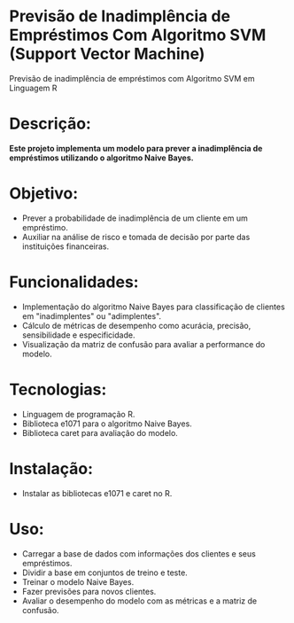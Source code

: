 # Previsão de Inadimplência de Empréstimos Com Algoritmo SVM (Support Vector Machine)
Previsão de inadimplência de empréstimos com Algoritmo SVM em Linguagem R

# Descrição:

**Este projeto implementa um modelo para prever a inadimplência de empréstimos utilizando o algoritmo Naive Bayes.**

# Objetivo:

- Prever a probabilidade de inadimplência de um cliente em um empréstimo.
- Auxiliar na análise de risco e tomada de decisão por parte das instituições financeiras.


# Funcionalidades:

- Implementação do algoritmo Naive Bayes para classificação de clientes em "inadimplentes" ou "adimplentes".
- Cálculo de métricas de desempenho como acurácia, precisão, sensibilidade e especificidade.
- Visualização da matriz de confusão para avaliar a performance do modelo.

# Tecnologias:
- Linguagem de programação R.
- Biblioteca e1071 para o algoritmo Naive Bayes.
- Biblioteca caret para avaliação do modelo.

  
# Instalação:

- Instalar as bibliotecas e1071 e caret no R.

# Uso:

- Carregar a base de dados com informações dos clientes e seus empréstimos.
- Dividir a base em conjuntos de treino e teste.
- Treinar o modelo Naive Bayes.
- Fazer previsões para novos clientes.
- Avaliar o desempenho do modelo com as métricas e a matriz de confusão.
